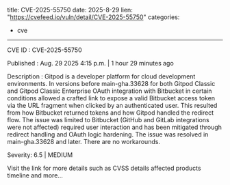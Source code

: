  
title: CVE-2025-55750
date: 2025-8-29
lien: "https://cvefeed.io/vuln/detail/CVE-2025-55750"
categories:
  - cve
---

CVE ID : CVE-2025-55750

Published :  Aug. 29
2025
4:15 p.m. | 1 hour
29 minutes ago

Description : Gitpod is a developer platform for cloud development environments. In versions before main-gha.33628 for both Gitpod Classic and Gitpod Classic Enterprise
OAuth integration with Bitbucket in certain conditions allowed a crafted link to expose a valid Bitbucket access token via the URL fragment when clicked by an authenticated user. This resulted from how Bitbucket returned tokens and how Gitpod handled the redirect flow. The issue was limited to Bitbucket (GitHub and GitLab integrations were not affected)
required user interaction
and has been mitigated through redirect handling and OAuth logic hardening. The issue was resolved in main-gha.33628 and later. There are no workarounds.

Severity: 6.5 | MEDIUM

Visit the link for more details
such as CVSS details
affected products
timeline
and more...
